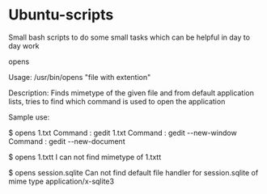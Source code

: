 # Ubuntu-scripts
Small bash scripts to do some small tasks which can be helpful in day to day work

opens

Usage: /usr/bin/opens "file with extention"

Description: Finds mimetype of the given file and from default application lists, tries to find which command is used to open the application

Sample use:

$ opens 1.txt
Command : gedit 1.txt
Command : gedit --new-window
Command : gedit --new-document

$ opens 1.txtt
I can not find mimetype of 1.txtt

$ opens session.sqlite 
Can not find default file handler for session.sqlite of mime type application/x-sqlite3
